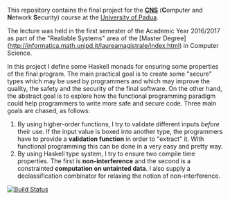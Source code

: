 This repository contains the final project for the [**CNS**](http://www.math.unipd.it/~conti/teaching/CNS1617/index.html) (**C**omputer and **N**etwork **S**ecurity) course at the [University of Padua](http://www.unipd.it/). 

The lecture was held in the first semester of the Academic Year 2016/2017 as part of the "Realiable Systems" area of the [Master Degree] (http://informatica.math.unipd.it/laureamagistrale/index.html) in Computer Science.

In this project I define some Haskell monads for ensuring some properties of the final program. 
The main practical goal is to create some "secure" types which may be used by programmers and which may improve the quality, the safety and the security of the final software. 
On the other hand, the abstract goal is to explore how the functional programming paradigm could help programmers to write more safe and secure code. 
Three main goals are chased, as follows:

1. By using higher-order functions, I try to validate different inputs _before_ their use. If the input value is boxed into another type, the programmers have to provide a **validation function** in order to "extract" it. With functional programming this can be done in a very easy and pretty way. 
2. By using Haskell type system, I try to ensure two compile time properties. The first is **non-interference** and the second is a constrainted **computation on untainted data**. I also supply a declassification combinator for relaxing the notion of non-interference. 

[![Build Status](https://travis-ci.com/mdipirro/haskell-secure-types.svg?token=7LSQJy3DGkLbRMBT5MDM&branch=master)](https://travis-ci.com/mdipirro/haskell-secure-types)
